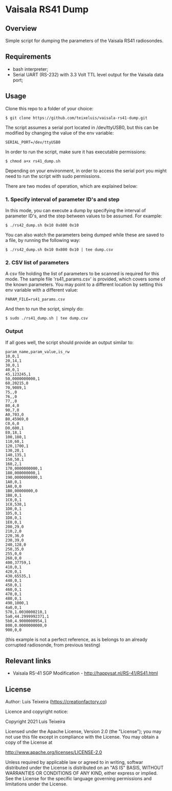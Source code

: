 # Vaisala RS41 Dump

## Overview

Simple script for dumping the parameters of the Vaisala RS41 radiosondes.

## Requirements

 * bash interpreter;
 * Serial UART (RS-232) with 3.3 Volt TTL level output for the Vaisala data port;

## Usage

Clone this repo to a folder of your choice:

```
$ git clone https://github.com/teixeluis/vaisala-rs41-dump.git
```

The script assumes a serial port located in /dev/ttyUSB0, but this can 
be modified by changing the value of the env variable:

```
SERIAL_PORT=/dev/ttyUSB0
```

In order to run the script, make sure it has executable permissions:

```
$ chmod a+x rs41_dump.sh
```

Depending on your environment, in order to access the serial port you might need
to run the script with sudo permissions.

There are two modes of operation, which are explained below:


### 1. Specify interval of parameter ID's and step

In this mode, you can execute a dump by specifying the interval of parameter ID's,
and the step between values to be assumed. For example:


```
$ ./rs42_dump.sh 0x10 0x800 0x10
```

You can also watch the parameters being dumped while these are saved to a file,
by running the following way:

```
$ ./rs42_dump.sh 0x10 0x800 0x10 | tee dump.csv
```

### 2. CSV list of parameters


A csv file holding the list of parameters to be scanned is required for this mode.
The sample file 'rs41_params.csv' is provided, which covers some of the known
parameters. You may point to a different location by setting this env variable
with a different value:

```
PARAM_FILE=rs41_params.csv
```

And then to run the script, simply do:

```
$ sudo ./rs41_dump.sh | tee dump.csv
```

### Output

If all goes well, the script should provide an output similar to:

```
param_name,param_value,is_rw
10,0,1
20,14,1
30,0,1
40,0,1
45,123245,1
50,0000000000,1
60,20215,0
70,9089,1
75,,0
76,,0
77,,0
80,4,0
90,7,0
A0,703,0
B0,45969,0
C0,6,0
D0,600,1
E0,18,1
100,180,1
110,60,1
120,1700,1
130,20,1
140,135,1
150,50,1
160,2,1
170,0000000000,1
180,000000000,1
190,0000000000,1
1A0,0,1
1A8,0,0
1B0,00000000,0
1B8,0,1
1C0,0,1
1C8,538,1
1D0,0,1
1D5,0,1
1D8,0,1
1E0,0,1
200,29,0
210,2,0
220,36,0
230,39,0
240,128,0
250,35,0
255,0,0
260,0,0
400,37759,1
410,0,1
420,0,1
430,65535,1
440,0,1
450,0,1
460,0,1
470,0,1
480,0,1
490,1000,1
4a0,0,1
570,1.0030000210,1
5a0,44.2999992371,1
5b0,4.9000000954,1
800,0.0000000000,0
900,0,0
```

(this example is not a perfect reference, as is belongs to an 
already corrupted radiosonde, from previous testing)

## Relevant links

 * Vaisala RS-41 SGP Modification - http://happysat.nl/RS-41/RS41.html

## License

Author: Luis Teixeira (https://creationfactory.co)

Licence and copyright notice:

Copyright 2021 Luis Teixeira

Licensed under the Apache License, Version 2.0 (the "License"); you may not use this file 
except in compliance with the License. You may obtain a copy of the License at

http://www.apache.org/licenses/LICENSE-2.0

Unless required by applicable law or agreed to in writing, softwar distributed under the License 
is distributed on an "AS IS" BASIS, WITHOUT WARRANTIES OR CONDITIONS OF ANY KIND, either express 
or implied. See the License for the specific language governing permissions and limitations 
under the License.